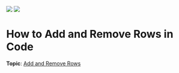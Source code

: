 <!-- default badges list -->
[![](https://img.shields.io/badge/Open_in_DevExpress_Support_Center-FF7200?style=flat-square&logo=DevExpress&logoColor=white)](https://supportcenter.devexpress.com/ticket/details/T830446)
[![](https://img.shields.io/badge/📖_How_to_use_DevExpress_Examples-e9f6fc?style=flat-square)](https://docs.devexpress.com/GeneralInformation/403183)
<!-- default badges end -->
# How to Add and Remove Rows in Code

**Topic**: [Add and Remove Rows](https://docs.devexpress.com/WPF/6123/controls-and-libraries/data-grid/data-editing-and-validation/add-and-remove-rows)
